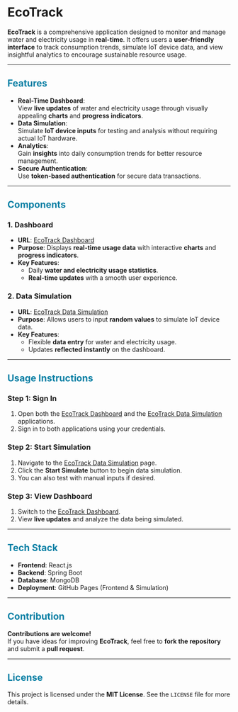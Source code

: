 # **EcoTrack**

**EcoTrack** is a comprehensive application designed to monitor and manage water and electricity usage in **real-time**. It offers users a **user-friendly interface** to track consumption trends, simulate IoT device data, and view insightful analytics to encourage sustainable resource usage.

---

## <span style="color:rgb(8, 127, 164);">**Features**</span>

- **Real-Time Dashboard**:  
  View **live updates** of water and electricity usage through visually appealing **charts** and **progress indicators**.  
- **Data Simulation**:  
  Simulate **IoT device inputs** for testing and analysis without requiring actual IoT hardware.  
- **Analytics**:  
  Gain **insights** into daily consumption trends for better resource management.  
- **Secure Authentication**:  
  Use **token-based authentication** for secure data transactions.  

---

## <span style="color:rgb(8, 127, 164);">**Components**</span>

### **1. Dashboard**  
- **URL**: [EcoTrack Dashboard](https://jayakrishnachandra.github.io/ecotrack_frontend/)  
- **Purpose**: Displays **real-time usage data** with interactive **charts** and **progress indicators**.  
- **Key Features**:  
  - Daily **water and electricity usage statistics**.  
  - **Real-time updates** with a smooth user experience.  

### **2. Data Simulation**  
- **URL**: [EcoTrack Data Simulation](https://jayakrishnachandra.github.io/ecotrack_updateusage/)  
- **Purpose**: Allows users to input **random values** to simulate IoT device data.  
- **Key Features**:  
  - Flexible **data entry** for water and electricity usage.  
  - Updates **reflected instantly** on the dashboard.  

---

## <span style="color:rgb(8, 127, 164);">**Usage Instructions**</span>

### **Step 1: Sign In**  
1. Open both the [EcoTrack Dashboard](https://jayakrishnachandra.github.io/ecotrack_frontend/) and the [EcoTrack Data Simulation](https://jayakrishnachandra.github.io/ecotrack_updateusage/) applications.  
2. Sign in to both applications using your credentials.  

### **Step 2: Start Simulation**  
1. Navigate to the [EcoTrack Data Simulation](https://jayakrishnachandra.github.io/ecotrack_updateusage/) page.  
2. Click the **Start Simulate** button to begin data simulation.
3. You can also test with manual inputs if desired.

### **Step 3: View Dashboard**  
1. Switch to the [EcoTrack Dashboard](https://jayakrishnachandra.github.io/ecotrack_frontend/).  
2. View **live updates** and analyze the data being simulated.  

---

## <span style="color:rgb(8, 127, 164);">**Tech Stack**</span>

- **Frontend**: React.js  
- **Backend**: Spring Boot  
- **Database**: MongoDB  
- **Deployment**: GitHub Pages (Frontend & Simulation)  

---

## <span style="color:rgb(8, 127, 164);">**Contribution**</span>

**Contributions are welcome!**  
If you have ideas for improving **EcoTrack**, feel free to **fork the repository** and submit a **pull request**.  

---

## <span style="color:rgb(8, 127, 164);">**License**</span>

This project is licensed under the **MIT License**. See the `LICENSE` file for more details.  
